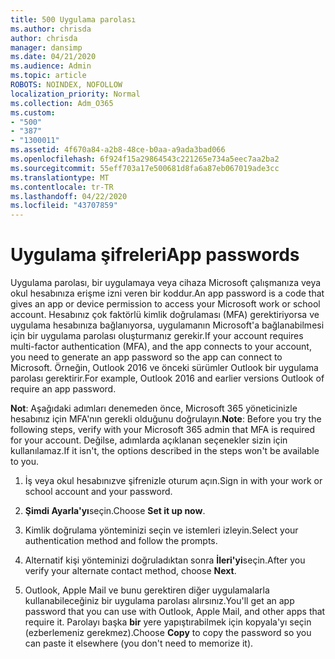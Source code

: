 ```yaml
---
title: 500 Uygulama parolası
ms.author: chrisda
author: chrisda
manager: dansimp
ms.date: 04/21/2020
ms.audience: Admin
ms.topic: article
ROBOTS: NOINDEX, NOFOLLOW
localization_priority: Normal
ms.collection: Adm_O365
ms.custom:
- "500"
- "387"
- "1300011"
ms.assetid: 4f670a84-a2b8-48ce-b0aa-a9ada3bad066
ms.openlocfilehash: 6f924f15a29864543c221265e734a5eec7aa2ba2
ms.sourcegitcommit: 55eff703a17e500681d8fa6a87eb067019ade3cc
ms.translationtype: MT
ms.contentlocale: tr-TR
ms.lasthandoff: 04/22/2020
ms.locfileid: "43707859"
---
```

# <a name="app-passwords"></a><span data-ttu-id="26072-102">Uygulama şifreleri</span><span class="sxs-lookup"><span data-stu-id="26072-102">App passwords</span></span>

<span data-ttu-id="26072-103">Uygulama parolası, bir uygulamaya veya cihaza Microsoft çalışmanıza veya okul hesabınıza erişme izni veren bir koddur.</span><span class="sxs-lookup"><span data-stu-id="26072-103">An app password is a code that gives an app or device permission to access your Microsoft work or school account.</span></span> <span data-ttu-id="26072-104">Hesabınız çok faktörlü kimlik doğrulaması (MFA) gerektiriyorsa ve uygulama hesabınıza bağlanıyorsa, uygulamanın Microsoft'a bağlanabilmesi için bir uygulama parolası oluşturmanız gerekir.</span><span class="sxs-lookup"><span data-stu-id="26072-104">If your account requires multi-factor authentication (MFA), and the app connects to your account, you need to generate an app password so the app can connect to Microsoft.</span></span> <span data-ttu-id="26072-105">Örneğin, Outlook 2016 ve önceki sürümler Outlook bir uygulama parolası gerektirir.</span><span class="sxs-lookup"><span data-stu-id="26072-105">For example, Outlook 2016 and earlier versions Outlook of require an app password.</span></span>

 <span data-ttu-id="26072-106">**Not**: Aşağıdaki adımları denemeden önce, Microsoft 365 yöneticinizle hesabınız için MFA'nın gerekli olduğunu doğrulayın.</span><span class="sxs-lookup"><span data-stu-id="26072-106">**Note**: Before you try the following steps, verify with your Microsoft 365 admin that MFA is required for your account.</span></span> <span data-ttu-id="26072-107">Değilse, adımlarda açıklanan seçenekler sizin için kullanılamaz.</span><span class="sxs-lookup"><span data-stu-id="26072-107">If it isn't, the options described in the steps won't be available to you.</span></span>

1. <span data-ttu-id="26072-108">İş veya okul hesabınızve şifrenizle oturum açın.</span><span class="sxs-lookup"><span data-stu-id="26072-108">Sign in with your work or school account and your password.</span></span>

2. <span data-ttu-id="26072-109">**Şimdi Ayarla'yı**seçin.</span><span class="sxs-lookup"><span data-stu-id="26072-109">Choose **Set it up now**.</span></span>

3. <span data-ttu-id="26072-110">Kimlik doğrulama yönteminizi seçin ve istemleri izleyin.</span><span class="sxs-lookup"><span data-stu-id="26072-110">Select your authentication method and follow the prompts.</span></span>

4. <span data-ttu-id="26072-111">Alternatif kişi yönteminizi doğruladıktan sonra **İleri'yi**seçin.</span><span class="sxs-lookup"><span data-stu-id="26072-111">After you verify your alternate contact method, choose **Next**.</span></span>

5. <span data-ttu-id="26072-112">Outlook, Apple Mail ve bunu gerektiren diğer uygulamalarla kullanabileceğiniz bir uygulama parolası alırsınız.</span><span class="sxs-lookup"><span data-stu-id="26072-112">You'll get an app password that you can use with Outlook, Apple Mail, and other apps that require it.</span></span> <span data-ttu-id="26072-113">Parolayı başka **bir** yere yapıştırabilmek için kopyala'yı seçin (ezberlemeniz gerekmez).</span><span class="sxs-lookup"><span data-stu-id="26072-113">Choose **Copy** to copy the password so you can paste it elsewhere (you don't need to memorize it).</span></span>
